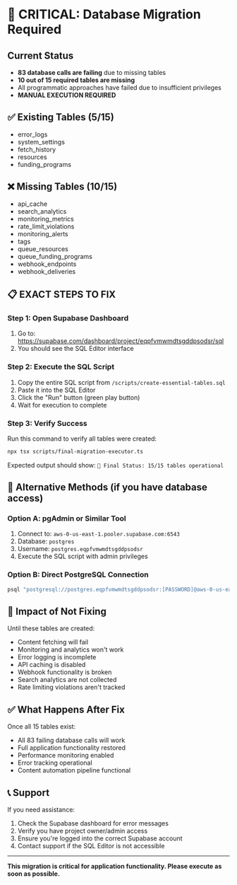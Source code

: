 # 🚨 CRITICAL: Database Migration Required

## Current Status
- **83 database calls are failing** due to missing tables
- **10 out of 15 required tables are missing**
- All programmatic approaches have failed due to insufficient privileges
- **MANUAL EXECUTION REQUIRED**

## ✅ Existing Tables (5/15)
- error_logs
- system_settings
- fetch_history
- resources
- funding_programs

## ❌ Missing Tables (10/15)
- api_cache
- search_analytics
- monitoring_metrics
- rate_limit_violations
- monitoring_alerts
- tags
- queue_resources
- queue_funding_programs
- webhook_endpoints
- webhook_deliveries

## 📋 EXACT STEPS TO FIX

### Step 1: Open Supabase Dashboard
1. Go to: https://supabase.com/dashboard/project/eqpfvmwmdtsgddpsodsr/sql
2. You should see the SQL Editor interface

### Step 2: Execute the SQL Script
1. Copy the entire SQL script from `/scripts/create-essential-tables.sql`
2. Paste it into the SQL Editor
3. Click the "Run" button (green play button)
4. Wait for execution to complete

### Step 3: Verify Success
Run this command to verify all tables were created:
```bash
npx tsx scripts/final-migration-executor.ts
```

Expected output should show: `🎯 Final Status: 15/15 tables operational`

## 🔧 Alternative Methods (if you have database access)

### Option A: pgAdmin or Similar Tool
1. Connect to: `aws-0-us-east-1.pooler.supabase.com:6543`
2. Database: `postgres`
3. Username: `postgres.eqpfvmwmdtsgddpsodsr`
4. Execute the SQL script with admin privileges

### Option B: Direct PostgreSQL Connection
```bash
psql "postgresql://postgres.eqpfvmwmdtsgddpsodsr:[PASSWORD]@aws-0-us-east-1.pooler.supabase.com:6543/postgres" < scripts/create-essential-tables.sql
```

## 🚨 Impact of Not Fixing

Until these tables are created:
- Content fetching will fail
- Monitoring and analytics won't work
- Error logging is incomplete
- API caching is disabled
- Webhook functionality is broken
- Search analytics are not collected
- Rate limiting violations aren't tracked

## ✅ What Happens After Fix

Once all 15 tables exist:
- All 83 failing database calls will work
- Full application functionality restored
- Performance monitoring enabled
- Error tracking operational
- Content automation pipeline functional

## 📞 Support

If you need assistance:
1. Check the Supabase dashboard for error messages
2. Verify you have project owner/admin access
3. Ensure you're logged into the correct Supabase account
4. Contact support if the SQL Editor is not accessible

---

**This migration is critical for application functionality. Please execute as soon as possible.**